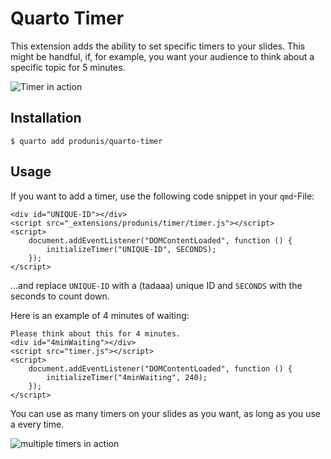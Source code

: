 # Quarto Timer

This extension adds the ability to set specific timers to your slides. This might be handful, if, for example, you want your audience to think about a specific topic for 5 minutes.
 
![Timer in action](https://www.produnis.de/blog/posts/2024-01-04-Revealjs-Timer/4mintimer.jpg)

## Installation

```
$ quarto add produnis/quarto-timer
```

## Usage

If you want to add a timer, use the following code snippet in your `qmd`-File:

```
<div id="UNIQUE-ID"></div>
<script src="_extensions/produnis/timer/timer.js"></script>
<script>
    document.addEventListener("DOMContentLoaded", function () {
        initializeTimer("UNIQUE-ID", SECONDS); 
    });
</script>
```

...and replace `UNIQUE-ID` with a (tadaaa) unique ID and `SECONDS` with the seconds to count down.

Here is an example of 4 minutes of waiting:

```
Please think about this for 4 minutes.
<div id="4minWaiting"></div>
<script src="timer.js"></script>
<script>
    document.addEventListener("DOMContentLoaded", function () {
        initializeTimer("4minWaiting", 240); 
    });
</script>
```

You can use as many timers on your slides as you want, as long as you use a every time.

![multiple timers in action](https://www.produnis.de/blog/posts/2024-01-04-Revealjs-Timer/revealjstimer.jpg)

